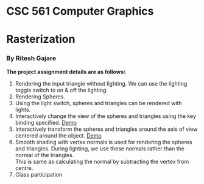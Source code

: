 # CSC 561 Computer Graphics
# Rasterization
### By Ritesh Gajare

**The project assignment details are as follows**\
1. Rendering the input triangle without lighting.
We can use the lighting toggle switch to on & off the lighting.
2. Rendering Spheres.
3. Using the light switch, spheres and triangles can be rendered with lights.
4. Interactively change the view of the spheres and triangles using the key binding specified. [Demo](https://plus.google.com/100523281871704763068/posts/PqhFxaEn4zq)
5. Interactively transform the spheres and triangles around the axis of view centered around the object. [Demo](https://plus.google.com/100523281871704763068/posts/UA19zzVTaHa)
6. Smooth shading with vertex normals is used for rendering the spheres and triangles. During lighting, we use these normals rather than the normal of the triangles. \
This is same as calculating the normal by subtracting the vertex from centre.
7. Class participation
